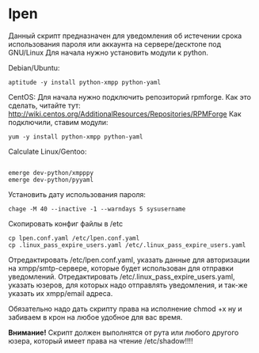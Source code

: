 # lpen

Данный скрипт предназначен для уведомления об истечении срока использования пароля или аккаунта на сервере/десктопе под GNU/Linux Для начала нужно установить модули к python.

Debian/Ubuntu:

`aptitude -y install python-xmpp python-yaml`

CentOS: Для начала нужно подключить репозиторий rpmforge. Как это сделать, читайте тут: http://wiki.centos.org/AdditionalResources/Repositories/RPMForge Как подключили, ставим модули:

`yum -y install python-xmpp python-yaml`

Calculate Linux/Gentoo:

```shell

emerge dev-python/xmpppy
emerge dev-python/pyyaml
```
Установить дату использования пароля:

`chage -M 40 --inactive -1 --warndays 5 sysusername`

Скопировать конфиг файлы в /etc

```shell
cp lpen.conf.yaml /etc/lpen.conf.yaml 
cp .linux_pass_expire_users.yaml /etc/.linux_pass_expire_users.yaml
```

Отредактировать /etc/lpen.conf.yaml, указать данные для авторизации на xmpp/smtp-сервере, которые будет использован для отправки уведомлений. Отредактировать /etc/.linux_pass_expire_users.yaml, указать юзеров, для которых надо отправлять уведомления, и так-же указать их xmpp/email адреса.

Обязательно надо дать скрипту права на исполнение chmod +x ну и забиваем в крон на любое удобное для вас время.

**Внимание!** Скрипт должен выполнятся от рута или любого другого юзера, который имеет права на чтение /etc/shadow!!!!
